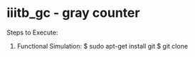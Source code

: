 # iiitb_gc - gray counter

Steps to Execute:

1) Functional Simulation:
  $ sudo apt-get install git
  $ git clone 
    
